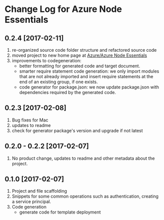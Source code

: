 # Change Log for Azure Node Essentials

## 0.2.4 [2017-02-11]

1. re-organized source code folder structure and refactored source code
1. moved project to new home page at [Azure/Azure Node Essentials](https://github.com/Azure/azure-node-essentials)
1. improvements to codegeneration:
    * better formatting for generated code and target document.
    * smarter require statement code generation: we only import modules that are not already imported and insert require statements at the end of an existing group, if one exists.
    * code generator for package.json: we now update package.json with dependencies required by the generated code.

## 0.2.3 [2017-02-08]

1. Bug fixes for Mac
1. updates to readme
1. check for generator package's version and upgrade if not latest

## 0.2.0 - 0.2.2 [2017-02-07]

1. No product change, updates to readme and other metadata about the project.

## 0.1.0 [2017-02-07]

1. Project and file scaffolding
1. Snippets for some common operations such as authentication, creating a service principal.
1. Code generation
   * generate code for template deployment

